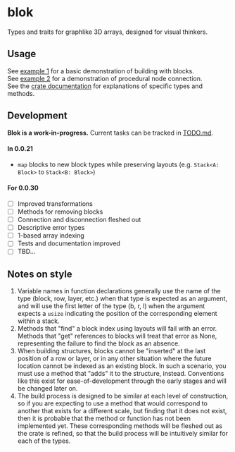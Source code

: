 
# blok
Types and traits for graphlike 3D arrays, designed for visual thinkers.

## Usage
See [example 1](/examples/1.rs) for a basic demonstration of building with blocks. <br>
See [example 2](/examples/2.rs) for a demonstration of procedural node connection. <br>
See the [crate documentation](https://docs.rs/blok/latest/blok/) for explanations of specific types and methods.

## Development
**Blok is a work-in-progress.** Current tasks can be tracked in [TODO.md](/TODO.md). <br>
#### In 0.0.21
- `map` blocks to new block types while preserving layouts 
    (e.g. `Stack<A: Block>` to `Stack<B: Block>`)
#### For 0.0.30
- [ ] Improved transformations
- [ ] Methods for removing blocks 
- [ ] Connection and disconnection fleshed out
- [ ] Descriptive error types
- [ ] 1-based array indexing
- [ ] Tests and documentation improved
- [ ] TBD...

## Notes on style
1. Variable names in function declarations generally use the name of the type
(block, row, layer, etc.) when that type is expected as an argument, 
and will use the first letter of the type (b, r, l) 
when the argument expects a `usize` indicating the position 
of the corresponding element within a stack.
2. Methods that "find" a block index using layouts will fail with an error.
Methods that "get" references to blocks will treat that error as None,
representing the failure to find the block as an absence.
3. When building structures, blocks cannot be "inserted" at the last position of a row or layer,
or in any other situation where the future location cannot be indexed as an existing block.
In such a scenario, you must use a method that "adds" it to the structure, instead.
Conventions like this exist for ease-of-development through the early stages
and will be changed later on.
4. The build process is designed to be similar at each level of construction,
so if you are expecting to use a method that would correspond to another 
that exists for a different scale, but finding that it does not exist,
then it is probable that the method or function has not been implemented yet.
These corresponding methods will be fleshed out as the crate is refined, 
so that the build process will be intuitively similar for each of the types.

